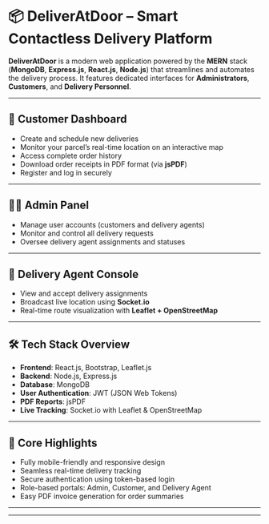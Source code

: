 # 📦 DeliverAtDoor – Smart Contactless Delivery Platform

**DeliverAtDoor** is a modern web application powered by the **MERN** stack (**MongoDB**, **Express.js**, **React.js**, **Node.js**) that streamlines and automates the delivery process. It features dedicated interfaces for **Administrators**, **Customers**, and **Delivery Personnel**.

---

## 👤 Customer Dashboard

- Create and schedule new deliveries  
- Monitor your parcel’s real-time location on an interactive map  
- Access complete order history  
- Download order receipts in PDF format (via **jsPDF**)  
- Register and log in securely  

---

## 🧑‍💼 Admin Panel

- Manage user accounts (customers and delivery agents)  
- Monitor and control all delivery requests  
- Oversee delivery agent assignments and statuses  

---

## 🚚 Delivery Agent Console

- View and accept delivery assignments  
- Broadcast live location using **Socket.io**  
- Real-time route visualization with **Leaflet + OpenStreetMap**  

---

## 🛠 Tech Stack Overview

- **Frontend**: React.js, Bootstrap, Leaflet.js  
- **Backend**: Node.js, Express.js  
- **Database**: MongoDB  
- **User Authentication**: JWT (JSON Web Tokens)  
- **PDF Reports**: jsPDF  
- **Live Tracking**: Socket.io with Leaflet & OpenStreetMap  

---

## 🚀 Core Highlights

- Fully mobile-friendly and responsive design  
- Seamless real-time delivery tracking  
- Secure authentication using token-based login  
- Role-based portals: Admin, Customer, and Delivery Agent  
- Easy PDF invoice generation for order summaries  

---

---

